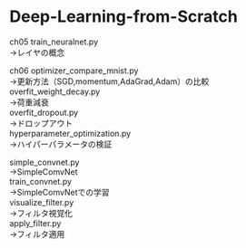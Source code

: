 # Deep-Learning-from-Scratch

ch05
train_neuralnet.py  
→レイヤの概念  

ch06
optimizer_compare_mnist.py  
→更新方法（SGD,momentum,AdaGrad,Adam）の比較  
overfit_weight_decay.py  
→荷重減衰  
overfit_dropout.py  
→ドロップアウト  
hyperparameter_optimization.py  
→ハイパーパラメータの検証  

simple_convnet.py  
→SimpleComvNet  
train_convnet.py  
→SimpleComvNetでの学習  
visualize_filter.py  
→フィルタ視覚化  
apply_filter.py  
→フィルタ適用  
